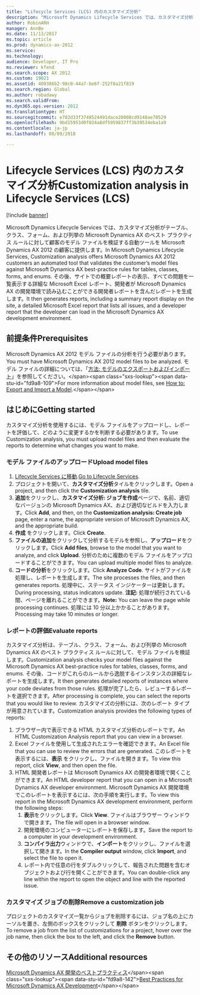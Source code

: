 ```yaml
---
title: "Lifecycle Services (LCS) 内のカスタマイズ分析"
description: "Microsoft Dynamics Lifecycle Services では、カスタマイズ分析がテーブル、クラス、フォーム、および列挙の Microsoft Dynamics AX のベスト プラクティス ルールに対して顧客のモデル ファイルを検証する自動ツールを Microsoft Dynamics AX 2012 の顧客に提供します。 その後、サイトでの概要レポートの表示、すべての問題を一覧表示する詳細な Microsoft Excel レポート、開発者が Microsoft Dynamics AX の開発環境で読み込むことができる開発者レポートを含んだレポートを生成します。"
author: RobinARH
manager: AnnBe
ms.date: 11/13/2017
ms.topic: article
ms.prod: dynamics-ax-2012
ms.service: 
ms.technology: 
audience: Developer, IT Pro
ms.reviewer: kfend
ms.search.scope: AX 2012
ms.custom: 19021
ms.assetid: 409386b2-98c8-44a7-be6f-252f8a21f819
ms.search.region: Global
ms.author: robadawy
ms.search.validFrom: 
ms.dyn365.ops.version: 2012
ms.translationtype: HT
ms.sourcegitcommit: e782d33f3748524491dace28008cd9148ae70529
ms.openlocfilehash: 9bd15953d0f024a8df5959837ff3b39534eba1a9
ms.contentlocale: ja-jp
ms.lasthandoff: 08/09/2018

---
```


# <a name="customization-analysis-in-lifecycle-services-lcs"></a><span data-ttu-id="fd9a8-104">Lifecycle Services (LCS) 内のカスタマイズ分析</span><span class="sxs-lookup"><span data-stu-id="fd9a8-104">Customization analysis in Lifecycle Services (LCS)</span></span>

[!include [banner](../../includes/banner.md)]

<span data-ttu-id="fd9a8-105">Microsoft Dynamics Lifecycle Services では、カスタマイズ分析がテーブル、クラス、フォーム、および列挙の Microsoft Dynamics AX のベスト プラクティス ルールに対して顧客のモデル ファイルを検証する自動ツールを Microsoft Dynamics AX 2012 の顧客に提供します。</span><span class="sxs-lookup"><span data-stu-id="fd9a8-105">In Microsoft Dynamics Lifecycle Services, Customization analysis offers Microsoft Dynamics AX 2012 customers an automated tool that validates the customer’s model files against Microsoft Dynamics AX best-practice rules for tables, classes, forms, and enums.</span></span> <span data-ttu-id="fd9a8-106">その後、サイトでの概要レポートの表示、すべての問題を一覧表示する詳細な Microsoft Excel レポート、開発者が Microsoft Dynamics AX の開発環境で読み込むことができる開発者レポートを含んだレポートを生成します。</span><span class="sxs-lookup"><span data-stu-id="fd9a8-106">It then generates reports, including a summary report display on the site, a detailed Microsoft Excel report that lists all issues, and a developer report that the developer can load in the Microsoft Dynamics AX development environment.</span></span> 

<a name="prerequisites"></a><span data-ttu-id="fd9a8-107">前提条件</span><span class="sxs-lookup"><span data-stu-id="fd9a8-107">Prerequisites</span></span>
-------------

<span data-ttu-id="fd9a8-108">Microsoft Dynamics AX 2012 モデル ファイルの分析を行う必要があります。</span><span class="sxs-lookup"><span data-stu-id="fd9a8-108">You must have Microsoft Dynamics AX 2012 model files to be analyzed.</span></span> <span data-ttu-id="fd9a8-109">モデル ファイルの詳細については、「[方法: モデルのエクスポートおよびインポート](http://msdn.microsoft.com/library/c2449a03-7574-4b9d-8518-9005b560209f(AX.60).aspx)」を参照してください。</span><span class="sxs-lookup"><span data-stu-id="fd9a8-109">For more information about model files, see [How to: Export and Import a Model](http://msdn.microsoft.com/library/c2449a03-7574-4b9d-8518-9005b560209f(AX.60).aspx).</span></span>

## <a name="getting-started"></a><span data-ttu-id="fd9a8-110">はじめに</span><span class="sxs-lookup"><span data-stu-id="fd9a8-110">Getting started</span></span>
<span data-ttu-id="fd9a8-111">カスタマイズ分析を使用するには、モデル ファイルをアップロードし、レポートを評価して、どのように変更するかを判断する必要があります。</span><span class="sxs-lookup"><span data-stu-id="fd9a8-111">To use Customization analysis, you must upload model files and then evaluate the reports to determine what changes you want to make.</span></span>

### <a name="upload-model-files"></a><span data-ttu-id="fd9a8-112">モデル ファイルのアップロード</span><span class="sxs-lookup"><span data-stu-id="fd9a8-112">Upload model files</span></span>

1.  <span data-ttu-id="fd9a8-113">[Lifecycle Services に移動](https://lcs.dynamics.com).</span><span class="sxs-lookup"><span data-stu-id="fd9a8-113">[Go to Lifecycle Services](https://lcs.dynamics.com).</span></span>
2.  <span data-ttu-id="fd9a8-114">プロジェクトを開いて、**カスタマイズ分析**タイルをクリックします。</span><span class="sxs-lookup"><span data-stu-id="fd9a8-114">Open a project, and then click the **Customization analysis** tile.</span></span>
3.  <span data-ttu-id="fd9a8-115">**追加**をクリックし、**カスタマイズ分析: ジョブを作成**ページで、名前、適切なバージョンの Microsoft Dynamics AX、および適切なビルドを入力します。</span><span class="sxs-lookup"><span data-stu-id="fd9a8-115">Click **Add**, and then, on the **Customization analysis: Create job** page, enter a name, the appropriate version of Microsoft Dynamics AX, and the appropriate build.</span></span>
4.  <span data-ttu-id="fd9a8-116">**作成** をクリックします。</span><span class="sxs-lookup"><span data-stu-id="fd9a8-116">Click **Create**.</span></span>
5.  <span data-ttu-id="fd9a8-117">**ファイルの追加**をクリックして分析するモデルを参照し、**アップロード**をクリックします。</span><span class="sxs-lookup"><span data-stu-id="fd9a8-117">Click **Add files**, browse to the model that you want to analyze, and click **Upload**.</span></span> <span data-ttu-id="fd9a8-118">分析のために複数のモデル ファイルをアップロードすることができます。</span><span class="sxs-lookup"><span data-stu-id="fd9a8-118">You can upload multiple model files to analyze.</span></span>
6.  <span data-ttu-id="fd9a8-119">**コードの分析**をクリックします。</span><span class="sxs-lookup"><span data-stu-id="fd9a8-119">Click **Analyze Code**.</span></span> <span data-ttu-id="fd9a8-120">サイトがファイルを処理し、レポートを生成します。</span><span class="sxs-lookup"><span data-stu-id="fd9a8-120">The site processes the files, and then generates reports.</span></span> <span data-ttu-id="fd9a8-121">処理中に、ステータス インジケーターは更新します。</span><span class="sxs-lookup"><span data-stu-id="fd9a8-121">During processing, status indicators update.</span></span> <span data-ttu-id="fd9a8-122">**注記:** 処理が続行されている間、ページを離れることができます。</span><span class="sxs-lookup"><span data-stu-id="fd9a8-122">**Note:** You can leave the page while processing continues.</span></span> <span data-ttu-id="fd9a8-123">処理には 10 分以上かかることがあります。</span><span class="sxs-lookup"><span data-stu-id="fd9a8-123">Processing may take 10 minutes or longer.</span></span>

### <a name="evaluate-reports"></a><span data-ttu-id="fd9a8-124">レポートの評価</span><span class="sxs-lookup"><span data-stu-id="fd9a8-124">Evaluate reports</span></span>

<span data-ttu-id="fd9a8-125">カスタマイズ分析は、テーブル、クラス、フォーム、および列挙の Microsoft Dynamics AX のベスト プラクティス ルールに対して、モデル ファイルを検証します。</span><span class="sxs-lookup"><span data-stu-id="fd9a8-125">Customization analysis checks your model files against the Microsoft Dynamics AX best-practice rules for tables, classes, forms, and enums.</span></span> <span data-ttu-id="fd9a8-126">その後、コードがこれらのルールから逸脱するインスタンスの詳細なレポートを生成します。</span><span class="sxs-lookup"><span data-stu-id="fd9a8-126">It then generates detailed reports of instances where your code deviates from those rules.</span></span> <span data-ttu-id="fd9a8-127">処理が完了したら、レビューするレポートを選択できます。</span><span class="sxs-lookup"><span data-stu-id="fd9a8-127">After processing is complete, you can select the reports that you would like to review.</span></span> <span data-ttu-id="fd9a8-128">カスタマイズの分析には、次のレポート タイプが用意されています。</span><span class="sxs-lookup"><span data-stu-id="fd9a8-128">Customization analysis provides the following types of reports:</span></span>

1.  <span data-ttu-id="fd9a8-129">ブラウザー内で表示できる HTML カスタマイズ分析のレポートです。</span><span class="sxs-lookup"><span data-stu-id="fd9a8-129">An HTML Customization Analysis report that you can view in a browser.</span></span>
2.  <span data-ttu-id="fd9a8-130">Excel ファイルを使用して生成されたエラーを確認できます。</span><span class="sxs-lookup"><span data-stu-id="fd9a8-130">An Excel file that you can use to review the errors that are generated.</span></span> <span data-ttu-id="fd9a8-131">このレポートを表示するには、**表示** をクリックし、ファイルを開きます。</span><span class="sxs-lookup"><span data-stu-id="fd9a8-131">To view this report, click **View**, and then open the file.</span></span>
3.  <span data-ttu-id="fd9a8-132">HTML 開発者レポートは Microsoft Dynamics AX の開発者環境で開くことができます。</span><span class="sxs-lookup"><span data-stu-id="fd9a8-132">An HTML developer report that you can open in a Microsoft Dynamics AX developer environment.</span></span> <span data-ttu-id="fd9a8-133">Microsoft Dynamics AX 開発環境でこのレポートを表示するには、次の手順を実行します。</span><span class="sxs-lookup"><span data-stu-id="fd9a8-133">To view this report in the Microsoft Dynamics AX development environment, perform the following steps:</span></span>
    1.  <span data-ttu-id="fd9a8-134">**表示**をクリックします。</span><span class="sxs-lookup"><span data-stu-id="fd9a8-134">Click **View**.</span></span> <span data-ttu-id="fd9a8-135">ファイルはブラウザー ウィンドウで開きます。</span><span class="sxs-lookup"><span data-stu-id="fd9a8-135">The file will open in a browser window.</span></span>
    2.  <span data-ttu-id="fd9a8-136">開発環境のコンピューターにレポートを保存します。</span><span class="sxs-lookup"><span data-stu-id="fd9a8-136">Save the report to a computer in your development environment.</span></span>
    3.  <span data-ttu-id="fd9a8-137">**コンパイラ出力**ウィンドウで、**インポート**をクリックし、ファイルを選択して開きます。</span><span class="sxs-lookup"><span data-stu-id="fd9a8-137">In the **Compiler output** window, click **Import**, and select the file to open it.</span></span>
    4.  <span data-ttu-id="fd9a8-138">レポート内で任意の行をダブルクリックして、報告された問題を含むオブジェクトおよび行を開くことができます。</span><span class="sxs-lookup"><span data-stu-id="fd9a8-138">You can double-click any line within the report to open the object and line with the reported issue.</span></span>

### <a name="remove-a-customization-job"></a><span data-ttu-id="fd9a8-139">カスタマイズ ジョブの削除</span><span class="sxs-lookup"><span data-stu-id="fd9a8-139">Remove a customization job</span></span>

<span data-ttu-id="fd9a8-140">プロジェクトのカスタマイズ一覧からジョブを削除するには、ジョブ名の上にカーソルを置き、左側のボックスをクリックして **削除** ボタンをクリックします。</span><span class="sxs-lookup"><span data-stu-id="fd9a8-140">To remove a job from the list of customizations for a project, hover over the job name, then click the box to the left, and click the **Remove** button.</span></span>

<a name="additional-resources"></a><span data-ttu-id="fd9a8-141">その他のリソース</span><span class="sxs-lookup"><span data-stu-id="fd9a8-141">Additional resources</span></span>
--------

<span data-ttu-id="fd9a8-142">[Microsoft Dynamics AX 開発のベストプラクティス](http://msdn.microsoft.com/library/833e44ff-d89a-459a-84be-0cc5da57ee90(AX.60).aspx)</span><span class="sxs-lookup"><span data-stu-id="fd9a8-142">[Best Practices for Microsoft Dynamics AX Development](http://msdn.microsoft.com/library/833e44ff-d89a-459a-84be-0cc5da57ee90(AX.60).aspx)</span></span>




